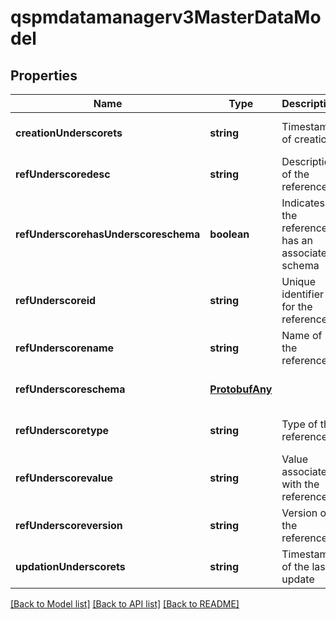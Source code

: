 # qspmdatamanagerv3MasterDataModel

## Properties
Name | Type | Description | Notes
------------ | ------------- | ------------- | -------------
**creationUnderscorets** | **string** | Timestamp of creation | [optional] [default to null]
**refUnderscoredesc** | **string** | Description of the reference | [optional] [default to null]
**refUnderscorehasUnderscoreschema** | **boolean** | Indicates if the reference has an associated schema | [optional] [default to null]
**refUnderscoreid** | **string** | Unique identifier for the reference | [optional] [default to null]
**refUnderscorename** | **string** | Name of the reference | [optional] [default to null]
**refUnderscoreschema** | [**ProtobufAny**](ProtobufAny.md) |  | [optional] [default to null]
**refUnderscoretype** | **string** | Type of the reference | [optional] [default to null]
**refUnderscorevalue** | **string** | Value associated with the reference | [optional] [default to null]
**refUnderscoreversion** | **string** | Version of the reference | [optional] [default to null]
**updationUnderscorets** | **string** | Timestamp of the last update | [optional] [default to null]

[[Back to Model list]](../README.md#documentation-for-models) [[Back to API list]](../README.md#documentation-for-api-endpoints) [[Back to README]](../README.md)


